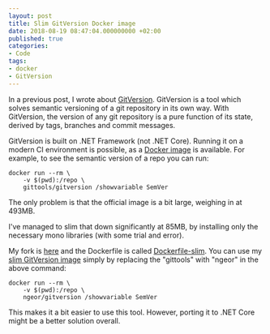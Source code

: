 ```yaml
---
layout: post
title: Slim GitVersion Docker image
date: 2018-08-19 08:47:04.000000000 +02:00
published: true
categories:
- Code
tags:
- docker
- GitVersion
---
```


In a previous post, I wrote about <a href="{{ site.baseurl }}/2017/12/19/semantic-versioning-with-gitversion.html">GitVersion</a>. GitVersion is a tool which solves semantic versioning of a git repository in its own way. With GitVersion, the version of any git repository is a pure function of its state, derived by tags, branches and commit messages.

<!--more-->

GitVersion is built on .NET Framework (not .NET Core). Running it on a modern CI environment is possible, as a <a href="https://hub.docker.com/r/gittools/gitversion/">Docker image</a> is available. For example, to see the semantic version of a repo you can run:

```
docker run --rm \
    -v $(pwd):/repo \
    gittools/gitversion /showvariable SemVer
```

The only problem is that the official image is a bit large, weighing in at 493MB.

I've managed to slim that down significantly at 85MB, by installing only the necessary mono libraries (with some trial and error).

My fork is <a href="https://github.com/ngeor/GitVersion">here</a> and the Dockerfile is called <a href="https://github.com/ngeor/GitVersion/blob/master/Dockerfile-slim">Dockerfile-slim</a>. You can use my <a href="https://hub.docker.com/r/ngeor/gitversion/">slim GitVersion image</a> simply by replacing the "gittools" with "ngeor" in the above command:

```
docker run --rm \
    -v $(pwd):/repo \
    ngeor/gitversion /showvariable SemVer
```

This makes it a bit easier to use this tool. However, porting it to .NET Core might be a better solution overall.

